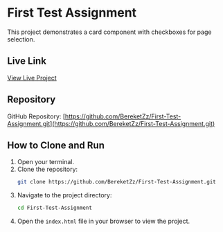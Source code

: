 # First Test Assignment

This project demonstrates a card component with checkboxes for page selection.

## Live Link

[View Live Project](https://your-live-link-here.com)

## Repository

GitHub Repository: [https://github.com/BereketZz/First-Test-Assignment.git](https://github.com/BereketZz/First-Test-Assignment.git)

## How to Clone and Run

1. Open your terminal.
2. Clone the repository:
    ```bash
    git clone https://github.com/BereketZz/First-Test-Assignment.git
    ```
3. Navigate to the project directory:
    ```bash
    cd First-Test-Assignment
    ```
4. Open the `index.html` file in your browser to view the project.
